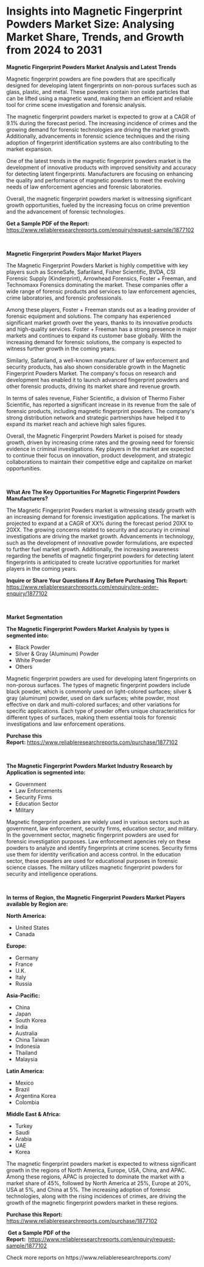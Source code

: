 <p><h1>Insights into Magnetic Fingerprint Powders Market Size: Analysing Market Share, Trends, and Growth from 2024 to 2031</h1></p><p><strong>Magnetic Fingerprint Powders Market Analysis and Latest Trends</strong></p>
<p><p>Magnetic fingerprint powders are fine powders that are specifically designed for developing latent fingerprints on non-porous surfaces such as glass, plastic, and metal. These powders contain iron oxide particles that can be lifted using a magnetic wand, making them an efficient and reliable tool for crime scene investigation and forensic analysis.</p><p>The magnetic fingerprint powders market is expected to grow at a CAGR of 9.1% during the forecast period. The increasing incidence of crimes and the growing demand for forensic technologies are driving the market growth. Additionally, advancements in forensic science techniques and the rising adoption of fingerprint identification systems are also contributing to the market expansion.</p><p>One of the latest trends in the magnetic fingerprint powders market is the development of innovative products with improved sensitivity and accuracy for detecting latent fingerprints. Manufacturers are focusing on enhancing the quality and performance of magnetic powders to meet the evolving needs of law enforcement agencies and forensic laboratories.</p><p>Overall, the magnetic fingerprint powders market is witnessing significant growth opportunities, fueled by the increasing focus on crime prevention and the advancement of forensic technologies.</p></p>
<p><strong>Get a Sample PDF of the Report:&nbsp;</strong> <a href="https://www.reliableresearchreports.com/enquiry/request-sample/1877102">https://www.reliableresearchreports.com/enquiry/request-sample/1877102</a></p>
<p>&nbsp;</p>
<p><strong>Magnetic Fingerprint Powders Major Market Players</strong></p>
<p><p>The Magnetic Fingerprint Powders Market is highly competitive with key players such as SceneSafe, Safariland, Fisher Scientific, BVDA, CSI Forensic Supply (Kinderprint), Arrowhead Forensics, Foster + Freeman, and Technomaxx Forensics dominating the market. These companies offer a wide range of forensic products and services to law enforcement agencies, crime laboratories, and forensic professionals.</p><p>Among these players, Foster + Freeman stands out as a leading provider of forensic equipment and solutions. The company has experienced significant market growth over the years, thanks to its innovative products and high-quality services. Foster + Freeman has a strong presence in major markets and continues to expand its customer base globally. With the increasing demand for forensic solutions, the company is expected to witness further growth in the coming years.</p><p>Similarly, Safariland, a well-known manufacturer of law enforcement and security products, has also shown considerable growth in the Magnetic Fingerprint Powders Market. The company's focus on research and development has enabled it to launch advanced fingerprint powders and other forensic products, driving its market share and revenue growth.</p><p>In terms of sales revenue, Fisher Scientific, a division of Thermo Fisher Scientific, has reported a significant increase in its revenue from the sale of forensic products, including magnetic fingerprint powders. The company's strong distribution network and strategic partnerships have helped it to expand its market reach and achieve high sales figures.</p><p>Overall, the Magnetic Fingerprint Powders Market is poised for steady growth, driven by increasing crime rates and the growing need for forensic evidence in criminal investigations. Key players in the market are expected to continue their focus on innovation, product development, and strategic collaborations to maintain their competitive edge and capitalize on market opportunities.</p></p>
<p>&nbsp;</p>
<p><strong>What Are The Key Opportunities For Magnetic Fingerprint Powders Manufacturers?</strong></p>
<p><p>The Magnetic Fingerprint Powders market is witnessing steady growth with an increasing demand for forensic investigation applications. The market is projected to expand at a CAGR of XX% during the forecast period 20XX to 20XX. The growing concerns related to security and accuracy in criminal investigations are driving the market growth. Advancements in technology, such as the development of innovative powder formulations, are expected to further fuel market growth. Additionally, the increasing awareness regarding the benefits of magnetic fingerprint powders for detecting latent fingerprints is anticipated to create lucrative opportunities for market players in the coming years.</p></p>
<p><strong>Inquire or Share Your Questions If Any Before Purchasing This Report:</strong> <a href="https://www.reliableresearchreports.com/enquiry/pre-order-enquiry/1877102">https://www.reliableresearchreports.com/enquiry/pre-order-enquiry/1877102</a></p>
<p>&nbsp;</p>
<p><strong>Market Segmentation</strong></p>
<p><strong>The Magnetic Fingerprint Powders Market Analysis by types is segmented into:</strong></p>
<p><ul><li>Black Powder</li><li>Silver & Gray (Aluminum) Powder</li><li>White Powder</li><li>Others</li></ul></p>
<p><p>Magnetic fingerprint powders are used for developing latent fingerprints on non-porous surfaces. The types of magnetic fingerprint powders include black powder, which is commonly used on light-colored surfaces; silver & gray (aluminum) powder, used on dark surfaces; white powder, most effective on dark and multi-colored surfaces; and other variations for specific applications. Each type of powder offers unique characteristics for different types of surfaces, making them essential tools for forensic investigations and law enforcement operations.</p></p>
<p><strong>Purchase this Report:&nbsp;</strong><a href="https://www.reliableresearchreports.com/purchase/1877102">https://www.reliableresearchreports.com/purchase/1877102</a></p>
<p>&nbsp;</p>
<p><strong>The Magnetic Fingerprint Powders Market Industry Research by Application is segmented into:</strong></p>
<p><ul><li>Government</li><li>Law Enforcements</li><li>Security Firms</li><li>Education Sector</li><li>Military</li></ul></p>
<p><p>Magnetic fingerprint powders are widely used in various sectors such as government, law enforcement, security firms, education sector, and military. In the government sector, magnetic fingerprint powders are used for forensic investigation purposes. Law enforcement agencies rely on these powders to analyze and identify fingerprints at crime scenes. Security firms use them for identity verification and access control. In the education sector, these powders are used for educational purposes in forensic science classes. The military utilizes magnetic fingerprint powders for security and intelligence operations.</p></p>
<p>&nbsp;</p>
<p><strong>In terms of Region, the Magnetic Fingerprint Powders Market Players available by Region are:</strong></p>
<p>
    <p> <strong> North America: </strong>
        <ul>
            <li>United States</li>
            <li>Canada</li>
        </ul>
        </p> 
    <p> <strong> Europe: </strong>
        <ul>
            <li>Germany</li>
            <li>France</li>
            <li>U.K.</li>
            <li>Italy</li>
            <li>Russia</li>
        </ul>
        </p> 
    <p> <strong> Asia-Pacific: </strong>
        <ul>
            <li>China</li>
            <li>Japan</li>
            <li>South Korea</li>
            <li>India</li>
            <li>Australia</li>
            <li>China Taiwan</li>
            <li>Indonesia</li>
            <li>Thailand</li>
            <li>Malaysia</li>
        </ul>
        </p> 
    <p> <strong> Latin America: </strong>
        <ul>
            <li>Mexico</li>
            <li>Brazil</li>
            <li>Argentina Korea</li>
            <li>Colombia</li>
        </ul>
        </p> 
    <p> <strong> Middle East & Africa: </strong>
        <ul>
            <li>Turkey</li>
            <li>Saudi</li>
            <li>Arabia</li>
            <li>UAE</li>
            <li>Korea</li>
        </ul>
    </p>
    </p>
<p><p>The magnetic fingerprint powders market is expected to witness significant growth in the regions of North America, Europe, USA, China, and APAC. Among these regions, APAC is projected to dominate the market with a market share of 45%, followed by North America at 25%, Europe at 20%, USA at 5%, and China at 5%. The increasing adoption of forensic technologies, along with the rising incidences of crimes, are driving the growth of the magnetic fingerprint powders market in these regions.</p></p>
<p><strong>Purchase this Report: </strong><a href="https://www.reliableresearchreports.com/purchase/1877102">https://www.reliableresearchreports.com/purchase/1877102</a></p>
<p>&nbsp;<strong>Get a Sample PDF of the Report:&nbsp;&nbsp;</strong><a href="https://www.reliableresearchreports.com/enquiry/request-sample/1877102">https://www.reliableresearchreports.com/enquiry/request-sample/1877102</a></p>
<p><strong></strong></p>
<p>Check more reports on https://www.reliableresearchreports.com/</p>